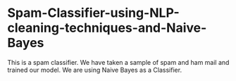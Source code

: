 # Spam-Classifier-using-NLP-cleaning-techniques-and-Naive-Bayes

This is a spam classifier.  We have taken a sample of spam and ham mail and trained our model.  We are using Naive Bayes as a Classifier.
